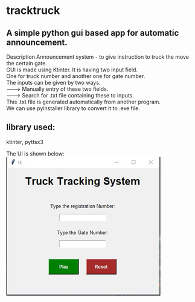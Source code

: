 # **tracktruck**
## A simple python gui based app for automatic announcement.
Description
Announcement system - to give instruction to truck the move the certain gate.               
GUI is made using Ktinter. It is having two input field.                 
One for truck number and another one for gate number.             
The inputs can be given by two ways.              
---> Manually entry of these two fields.                 
---> Search for .txt file containing these to inputs.                
     This .txt file is generated automatically from another program.               
We can use pyinstaller library to convert it to .exe file.      

## library used:               
ktinter, pyttsx3       
        
The UI is shown below:       
![alt text](https://github.com/jsaikia44/trucktrack_python_gui_ktinter/blob/main/tracktruck.jpg?raw=true)
